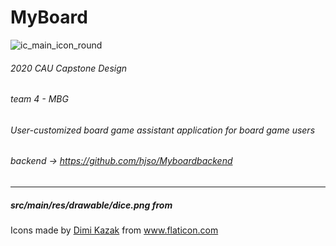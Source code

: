 # MyBoard

![ic_main_icon_round](https://user-images.githubusercontent.com/56299516/101531071-19965800-39d6-11eb-8d45-a724ec26781a.png)
###### 2020 CAU Capstone Design
###### team 4 - MBG
###### User-customized board game assistant application for board game users


###### backend -> https://github.com/hjso/Myboardbackend 

-----------------------------


##### src/main/res/drawable/dice.png from 
<div>Icons made by <a href="https://www.flaticon.com/authors/dimi-kazak" title="Dimi Kazak">Dimi Kazak</a> from <a href="https://www.flaticon.com/" title="Flaticon">www.flaticon.com</a></div>
